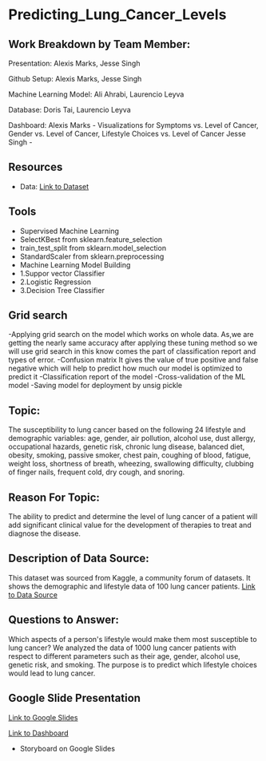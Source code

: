 # Predicting_Lung_Cancer_Levels

## Work Breakdown by Team Member:
Presentation: Alexis Marks, Jesse Singh

Github Setup: Alexis Marks, Jesse Singh

Machine Learning Model: Ali Ahrabi, Laurencio Leyva

Database: Doris Tai, Laurencio Leyva

Dashboard: Alexis Marks - Visualizations for Symptoms vs. Level of Cancer, Gender vs. Level of Cancer, Lifestyle Choices vs. Level of Cancer 
           Jesse Singh - 

## Resources
 - Data: [Link to Dataset](https://www.kaggle.com/rishidamarla/cancer-patients-data) 

## Tools
  - Supervised Machine Learning
  - SelectKBest from sklearn.feature_selection
  - train_test_split from sklearn.model_selection
  - StandardScaler from sklearn.preprocessing
  - Machine Learning Model Building
  - 1.Suppor vector Classifier
  - 2.Logistic Regression
  - 3.Decision Tree Classifier
## Grid search
-Applying grid search on the model which works on whole data.
As,we are getting the nearly same accuracy after applying these tuning method so we will use grid search in this know comes the part of classification report and types of error.
-Confusion matrix
It gives the value of true positive and false negative which will help to predict how much our model is optimized to predict it
-Classification report of the model
-Cross-validation of the ML model
-Saving model for deployment by unsig pickle


## Topic:
The susceptibility to lung cancer based on the following 24 lifestyle and demographic variables: age, gender, air pollution, alcohol use, dust allergy, occupational hazards, genetic risk, chronic lung disease, balanced diet, obesity, smoking, passive smoker, chest pain, coughing of blood, fatigue, weight loss, shortness of breath, wheezing, swallowing difficulty, clubbing of finger nails, frequent cold, dry cough, and snoring.  

## Reason For Topic:
The ability to predict and determine the level of lung cancer of a patient will add significant clinical value for the development of therapies to treat and diagnose the disease. 

## Description of Data Source:
This dataset was sourced from Kaggle, a community forum of datasets. It shows the demographic and lifestyle data of 100 lung cancer patients.
[Link to Data Source](https://www.kaggle.com/rishidamarla/cancer-patients-data)

## Questions to Answer:
Which aspects of a person's lifestyle would make them most susceptible to lung cancer? We analyzed the data of 1000 lung cancer patients with respect to different parameters such as their age, gender, alcohol use, genetic risk, and smoking. The purpose is to predict which lifestyle choices would lead to lung cancer.

## Google Slide Presentation
[Link to Google Slides](https://docs.google.com/presentation/d/1guxs3ptq4deP423Sn5jP52Q2Tn-MhQibTpFD0THmf88/edit?usp=sharing)

[Link to Dashboard](https://public.tableau.com/app/profile/alexis.marks/viz/Segment3_Dashboard_Draft/Dashboard1?publish=yes)
* Storyboard on Google Slides
